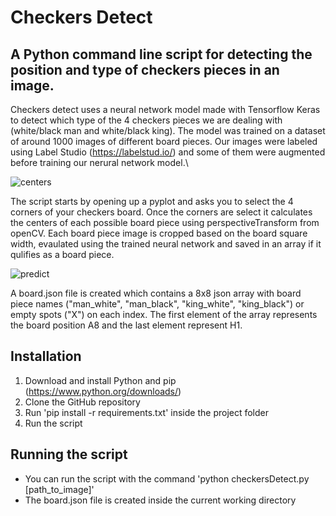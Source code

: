 # Checkers Detect

## A Python command line script for detecting the position and type of checkers pieces in an image.
Checkers detect uses a neural network model made with Tensorflow Keras to detect which type of the 4 checkers pieces we are dealing with (white/black man and white/black king).
The model was trained on a dataset of around 1000 images of different board pieces. Our images were labeled using Label Studio (https://labelstud.io/) and some of them were augmented before training our nerural network model.\


![centers](https://github.com/user-attachments/assets/53de1d09-6c30-4014-9bbc-1978538af057)

The script starts by opening up a pyplot and asks you to select the 4 corners of your checkers board.
Once the corners are select it calculates the centers of each possible board piece using perspectiveTransform from openCV. Each board piece image is cropped based on the board square width, evaulated using the trained neural network and saved in an array if it qulifies as a board piece.

![predict](https://github.com/user-attachments/assets/af8e8e32-d475-40f1-8cf4-879da17bc753)


A board.json file is created which contains a 8x8 json array with board piece names ("man_white", "man_black", "king_white", "king_black") or empty spots ("X") on each index. The first element of the array represents the board position A8 
and the last element represent H1.

## Installation
1. Download and install Python and pip (https://www.python.org/downloads/)
2. Clone the GitHub repository
3. Run 'pip install -r requirements.txt' inside the project folder
5. Run the script

## Running the script
+ You can run the script with the command 'python checkersDetect.py [path_to_image]'
+ The board.json file is created inside the current working directory
